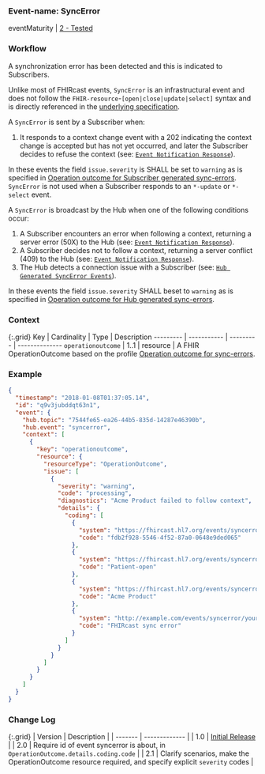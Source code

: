 ### Event-name: SyncError

eventMaturity | [2 - Tested](3-1-2-eventmaturitymodel.html)

### Workflow

A synchronization error has been detected and this is indicated to Subscribers. 

Unlike most of FHIRcast events, `SyncError` is an infrastructural event and does not follow the `FHIR-resource`-`[open|close|update|select]` syntax and is directly referenced in the [underlying specification](2_Specification.html).

A `SyncError` is sent by a Subscriber when:
1. It responds to a context change event with a 202 indicating the context change is accepted but has not yet occurred, and later the Subscriber decides to refuse the context (see: [`Event Notification Response`](2-5-ReceiveEventNotification.html#event-notification-response)). 

In these events the field `issue.severity` is SHALL be set to `warning` as is specified in [Operation outcome for Subscriber generated sync-errors](StructureDefinition-fhircast-subscriber-operation-outcome-syncerrror.html). `SyncError` is not used when a Subscriber responds to an `*-update` or `*-select` event.


A `SyncError` is broadcast by the Hub when one of the following conditions occur:
1. A Subscriber encounters an error when following a context, returning a server error (50X) to the Hub (see: [`Event Notification Response`](2-5-ReceiveEventNotification.html#event-notification-response)).
2. A Subscriber decides not to follow a context, returning a server conflict (409) to the Hub (see: [`Event Notification Response`](2-5-ReceiveEventNotification.html#event-notification-response)).
3. The Hub detects a connection issue with a Subscriber (see: [`Hub Generated SyncError Events`](2-5-ReceiveEventNotification.html#hub-generated-syncerror-events)).

In these events the field `issue.severity` SHALL beset to `warning` as is specified in [Operation outcome for Hub generated sync-errors](StructureDefinition-fhircast-hub-operation-outcome-syncerrror.html).

### Context

{:.grid}
Key       | Cardinality | Type      | Description
--------- | ----------- | --------- | --------------
`operationoutcome` | 1..1 | resource  | A FHIR OperationOutcome based on the profile [Operation outcome for sync-errors](StructureDefinition-fhircast-operation-outcome-syncerror.html).


### Example

```json
{
  "timestamp": "2018-01-08T01:37:05.14",
  "id": "q9v3jubddqt63n1",
  "event": {
    "hub.topic": "7544fe65-ea26-44b5-835d-14287e46390b",
    "hub.event": "syncerror",
    "context": [
      {
        "key": "operationoutcome",
        "resource": {
          "resourceType": "OperationOutcome",
          "issue": [
            {
              "severity": "warning",
              "code": "processing",
              "diagnostics": "Acme Product failed to follow context",
              "details": {
                "coding": [
                  {
                    "system": "https://fhircast.hl7.org/events/syncerror/eventid",
                    "code": "fdb2f928-5546-4f52-87a0-0648e9ded065"
                  },
                  {
                    "system": "https://fhircast.hl7.org/events/syncerror/eventname",
                    "code": "Patient-open"
                  },
                  {
                    "system": "https://fhircast.hl7.org/events/syncerror/subscriber",
                    "code": "Acme Product"
                  },
                  {
                    "system": "http://example.com/events/syncerror/your-error-code-system",
                    "code": "FHIRcast sync error"
                  }
                ]
              }
            }
          ]
        }
      }
    ]
  }
}
```

### Change Log

{:.grid}
| Version | Description |
| ------- | ------------- |
| 1.0     | [Initial Release](https://fhircast.hl7.org/events/syncerror/) |
| 2.0     | Require id of event syncerror is about, in `OperationOutcome.details.coding.code` |
| 2.1     | Clarify scenarios, make the OperationOutcome resource required, and specify explicit `severity` codes |
